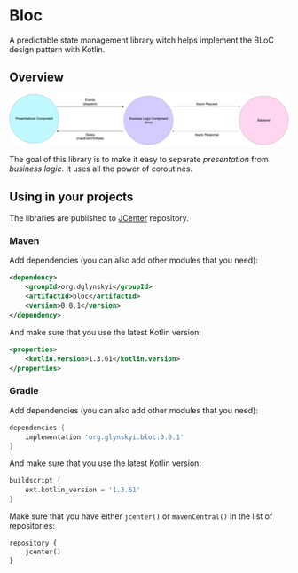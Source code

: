 # Bloc

A predictable state management library witch helps implement the BLoC design pattern with Kotlin.

## Overview

<img src="https://raw.githubusercontent.com/felangel/bloc/master/docs/assets/bloc_architecture.png" alt="Bloc Architecture" />

The goal of this library is to make it easy to separate _presentation_ from _business logic_. It uses all the power of coroutines.

## Using in your projects

The libraries are published to [JCenter](https://bintray.com/bintray/jcenter?filterByPkgName=com.dglynskyi.bloc) repository.

### Maven

Add dependencies (you can also add other modules that you need):

```xml
<dependency>
    <groupId>org.dglynskyi</groupId>
    <artifactId>bloc</artifactId>
    <version>0.0.1</version>
</dependency>
```

And make sure that you use the latest Kotlin version:

```xml
<properties>
    <kotlin.version>1.3.61</kotlin.version>
</properties>
```

### Gradle

Add dependencies (you can also add other modules that you need):

```groovy
dependencies {
    implementation 'org.glynskyi.bloc:0.0.1'
}
```

And make sure that you use the latest Kotlin version:

```groovy
buildscript {
    ext.kotlin_version = '1.3.61'
}
```

Make sure that you have either `jcenter()` or `mavenCentral()` in the list of repositories:

```
repository {
    jcenter()
}
```